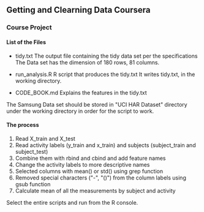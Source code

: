 ## Getting and Clearning Data Coursera
### Course Project 


#### List of the Files

*	tidy.txt
	The output file containing the tidy data set per the specifications
	The Data set has the dimension of 180 rows, 81 columns.

* 	run_analysis.R
	R script that produces the tidy.txt
	It writes tidy.txt, in the working directory.

*	CODE_BOOK.md
	Explains the features in the tidy.txt


The Samsung Data set should be stored in "UCI HAR Dataset" directory under the working directory in order for the script to work.

#### The process

1. Read X_train and X_test 
2. Read activity labels (y_train and x_train) and subjects (subject_train and subject_test)
3. Combine them with rbind and cbind and add feature names
4. Change the activity labels to more descriptive names
5. Selected columns with mean() or std() using grep function 
6. Removed special characters ("-", "()") from the column labels using gsub function
7. Calculate mean of all the measurements by subject and activity

Select the entire scripts and run from the R console.




